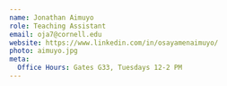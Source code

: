 ```yaml
---
name: Jonathan Aimuyo
role: Teaching Assistant
email: oja7@cornell.edu
website: https://www.linkedin.com/in/osayamenaimuyo/
photo: aimuyo.jpg
meta:
  Office Hours: Gates G33, Tuesdays 12-2 PM
---
```

